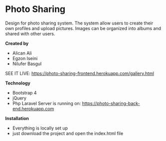 # Photo Sharing
Design for photo sharing system. The system allow users to create their own profiles and upload pictures. Images can be organized into albums and shared with other users. 

**Created by**
- Alican Ali
- Egzon Iseini
- Nilufer Basgul

SEE IT LIVE:
https://photo-sharing-frontend.herokuapp.com/gallery.html

**Technology**
- Bootstrap 4
- jQuery
- Php Laravel
Server is running on: https://photo-sharing-back-end.herokuapp.com


**Installation**
- Everything is locally set up
- just download the project and open the index.html file

